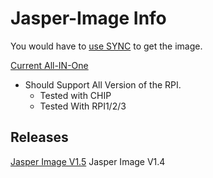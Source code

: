 # Jasper-Image Info

You would have to [use SYNC](../../how/Using-SYNC-to-get-the-Image.md) to get the image.

[Current All-IN-One](https://link.getsync.com/#f=Jasper-All-IN-ONE&sz=14E8&t=2&s=MG2GR2EHPJQIX5UMYH6WYDO4PUHO2C7UTDISYTKVJ7OXGPFCW5TQ&i=CS7L3WXHJWY6TAKCWMIMGASZWAMUPG3M6&v=2.3)
  * Should Support All Version of the RPI.
    * Tested with CHIP
    * Tested With RPI1/2/3

## Releases
[Jasper Image V1.5](v1.5/README.md)
Jasper Image V1.4
